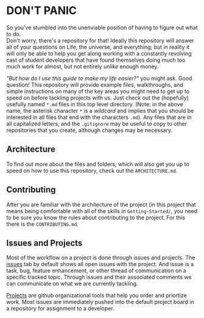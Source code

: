 # DON'T PANIC

So you've stumbled into the unenviable position of having to figure out what to do.  
Don't worry, there's a repository for that! Ideally this repository will answer 
all of your questions on Life, the universe, and everything; but in reality it 
will only be able to help you get along working with a constantly revolving cast of
student developers that have found themselves doing much too much work for almost,
but not entirely *unlike* enough money.

*"But how do I use this guide to make my life easier?"* you might ask. Good question!
This repository will provide example files, walkthroughs, and simple instructions on
many of the key areas you might need to get up to speed on before tackling projects
with us. Just check out the (hopefully) usefully named `*.md` files in this top 
level directory. (Note: in the above name, the asterisk character `*` is a *wildcard*
and implies that you should be interested in all files that end with the characters 
`.md`). Any files that are in all capitalized letters, and the `.gitignore`  may be 
useful to copy to other repositories that you create, although changes may be 
necessary. 

## Architecture

To find out more about the files and folders, which will also get you up to speed on
how to use this repository, check out the `ARCHITECTURE.md`. 

## Contributing
After you are familiar with the architecture of the project (in this project that means
being comfortable with all of the skills in `Getting-Started/`, you need to be sure you
know the rules about contributing to the project. For this there is the `CONTRIBUTING.md`.

## Issues and Projects
Most of the workflow on a project is done through issues and projects.  The [issues](https://github.com/cse-devteam/Programmers-Guide-to-the-Galaxy/issues)
tab by default shows all open issues with the project. And issue is a task, bug, feature 
enhancement, or other thread of communication on a specific tracked topic. Through issues
and their associated comments we can communicate on what we are currently tackling.

[Projects](https://github.com/cse-devteam/Programmers-Guide-to-the-Galaxy/projects) are github
organizational tools that help you order and priortize work. Most issues are immediately pushed
into the default project board in a repository for assignment to a developer.


